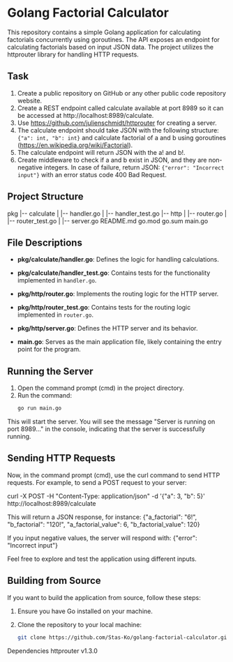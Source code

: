 # Golang Factorial Calculator

This repository contains a simple Golang application for calculating factorials concurrently using goroutines. The API exposes an endpoint for calculating factorials based on input JSON data. The project utilizes the httprouter library for handling HTTP requests.


## Task

1. Create a public repository on GitHub or any other public code repository website.
2. Create a REST endpoint called calculate available at port 8989 so it can be accessed at http://localhost:8989/calculate.
3. Use https://github.com/julienschmidt/httprouter for creating a server.
4. The calculate endpoint should take JSON with the following structure: `{"a": int, "b": int}` and calculate factorial of a and b using goroutines (https://en.wikipedia.org/wiki/Factorial).
5. The calculate endpoint will return JSON with the a! and b!.
6. Create middleware to check if a and b exist in JSON, and they are non-negative integers. In case of failure, return JSON: `{"error": "Incorrect input"}` with an error status code 400 Bad Request.


## Project Structure

pkg
|-- calculate
|   |-- handler.go
|   |-- handler_test.go
|-- http
|   |-- router.go
|   |-- router_test.go
|   |-- server.go
README.md
go.mod
go.sum
main.go


## File Descriptions

- **pkg/calculate/handler.go**: Defines the logic for handling calculations.

- **pkg/calculate/handler_test.go**: Contains tests for the functionality implemented in `handler.go`.

- **pkg/http/router.go**: Implements the routing logic for the HTTP server.

- **pkg/http/router_test.go**: Contains tests for the routing logic implemented in `router.go`.

- **pkg/http/server.go**: Defines the HTTP server and its behavior.

- **main.go**: Serves as the main application file, likely containing the entry point for the program.


## Running the Server

1. Open the command prompt (cmd) in the project directory.
2. Run the command:
   ```bash
   go run main.go

This will start the server. You will see the message "Server is running on port 8989..." in the console, indicating that the server is successfully running.

## Sending HTTP Requests

Now, in the command prompt (cmd), use the curl command to send HTTP requests. For example, to send a POST request to your server:

curl -X POST -H "Content-Type: application/json" -d '{"a": 3, "b": 5}' http://localhost:8989/calculate

This will return a JSON response, for instance: {"a_factorial": "6!", "b_factorial": "120!", "a_factorial_value": 6, "b_factorial_value": 120}

If you input negative values, the server will respond with: {"error": "Incorrect input"}

Feel free to explore and test the application using different inputs.


## Building from Source

If you want to build the application from source, follow these steps:

1. Ensure you have Go installed on your machine.

2. Clone the repository to your local machine:
   ```bash
   git clone https://github.com/Stas-Ko/golang-factorial-calculator.git

Dependencies
httprouter v1.3.0



   
